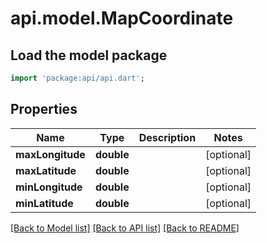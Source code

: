 # api.model.MapCoordinate

## Load the model package
```dart
import 'package:api/api.dart';
```

## Properties
Name | Type | Description | Notes
------------ | ------------- | ------------- | -------------
**maxLongitude** | **double** |  | [optional] 
**maxLatitude** | **double** |  | [optional] 
**minLongitude** | **double** |  | [optional] 
**minLatitude** | **double** |  | [optional] 

[[Back to Model list]](../README.md#documentation-for-models) [[Back to API list]](../README.md#documentation-for-api-endpoints) [[Back to README]](../README.md)


